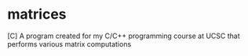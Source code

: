 # matrices
[C] A program created for my C/C++ programming course at UCSC that performs various matrix computations
